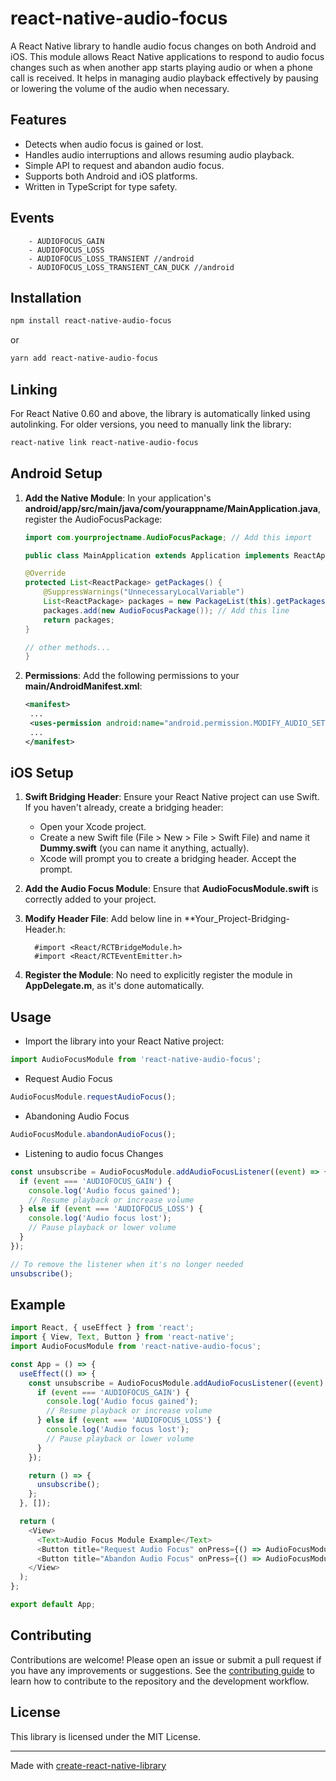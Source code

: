 # react-native-audio-focus

A React Native library to handle audio focus changes on both Android and iOS. This module allows React Native applications to respond to audio focus changes such as when another app starts playing audio or when a phone call is received. It helps in managing audio playback effectively by pausing or lowering the volume of the audio when necessary.

## Features

- Detects when audio focus is gained or lost.
- Handles audio interruptions and allows resuming audio playback.
- Simple API to request and abandon audio focus.
- Supports both Android and iOS platforms.
- Written in TypeScript for type safety.

## Events

```
    - AUDIOFOCUS_GAIN
    - AUDIOFOCUS_LOSS
    - AUDIOFOCUS_LOSS_TRANSIENT //android
    - AUDIOFOCUS_LOSS_TRANSIENT_CAN_DUCK //android
```

## Installation

```sh
npm install react-native-audio-focus
```

or

```sh
yarn add react-native-audio-focus
```

## Linking

For React Native 0.60 and above, the library is automatically linked using autolinking. For older versions, you need to manually link the library:

```sh
react-native link react-native-audio-focus
```

## Android Setup

1. **Add the Native Module**: In your application's
   **android/app/src/main/java/com/yourappname/MainApplication.java**, register the AudioFocusPackage:

   ```java
   import com.yourprojectname.AudioFocusPackage; // Add this import

   public class MainApplication extends Application implements ReactApplication {

   @Override
   protected List<ReactPackage> getPackages() {
       @SuppressWarnings("UnnecessaryLocalVariable")
       List<ReactPackage> packages = new PackageList(this).getPackages();
       packages.add(new AudioFocusPackage()); // Add this line
       return packages;
   }

   // other methods...
   }

   ```

2. **Permissions**: Add the following permissions to your **main/AndroidManifest.xml**:
   ```xml
   <manifest>
    ...
    <uses-permission android:name="android.permission.MODIFY_AUDIO_SETTINGS" />
    ...
   </manifest>
   ```

## iOS Setup

1. **Swift Bridging Header**: Ensure your React Native project can use Swift. If you haven't already, create a bridging header:

   - Open your Xcode project.
   - Create a new Swift file (File > New > File > Swift File) and name it **Dummy.swift** (you can name it anything, actually).
   - Xcode will prompt you to create a bridging header. Accept the prompt.

2. **Add the Audio Focus Module**: Ensure that **AudioFocusModule.swift** is correctly added to your project.
3. **Modify Header File**: Add below line in **Your_Project-Bridging-Header.h:

   ```objc
     #import <React/RCTBridgeModule.h>
     #import <React/RCTEventEmitter.h>
   ```

4. **Register the Module**: No need to explicitly register the module in **AppDelegate.m**, as it's done automatically.

## Usage

- Import the library into your React Native project:

```typescript
import AudioFocusModule from 'react-native-audio-focus';
```

- Request Audio Focus

```typescript
AudioFocusModule.requestAudioFocus();
```

- Abandoning Audio Focus

```typescript
AudioFocusModule.abandonAudioFocus();
```

- Listening to audio focus Changes

```typescript
const unsubscribe = AudioFocusModule.addAudioFocusListener((event) => {
  if (event === 'AUDIOFOCUS_GAIN') {
    console.log('Audio focus gained');
    // Resume playback or increase volume
  } else if (event === 'AUDIOFOCUS_LOSS') {
    console.log('Audio focus lost');
    // Pause playback or lower volume
  }
});

// To remove the listener when it's no longer needed
unsubscribe();
```

## Example

```typescript
import React, { useEffect } from 'react';
import { View, Text, Button } from 'react-native';
import AudioFocusModule from 'react-native-audio-focus';

const App = () => {
  useEffect(() => {
    const unsubscribe = AudioFocusModule.addAudioFocusListener((event) => {
      if (event === 'AUDIOFOCUS_GAIN') {
        console.log('Audio focus gained');
        // Resume playback or increase volume
      } else if (event === 'AUDIOFOCUS_LOSS') {
        console.log('Audio focus lost');
        // Pause playback or lower volume
      }
    });

    return () => {
      unsubscribe();
    };
  }, []);

  return (
    <View>
      <Text>Audio Focus Module Example</Text>
      <Button title="Request Audio Focus" onPress={() => AudioFocusModule.requestAudioFocus()} />
      <Button title="Abandon Audio Focus" onPress={() => AudioFocusModule.abandonAudioFocus()} />
    </View>
  );
};

export default App;

```

## Contributing

Contributions are welcome! Please open an issue or submit a pull request if you have any improvements or suggestions.
See the [contributing guide](CONTRIBUTING.md) to learn how to contribute to the repository and the development workflow.

## License

This library is licensed under the MIT License.

---

Made with [create-react-native-library](https://github.com/callstack/react-native-builder-bob)
